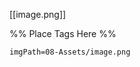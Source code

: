 <span class='gallery-span-info'> [[image.png]] </span>

%% Place Tags Here %%
```gallery-info
imgPath=08-Assets/image.png
```
